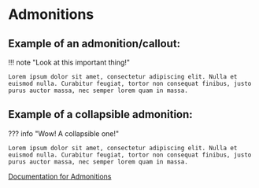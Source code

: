 # Admonitions

## Example of an admonition/callout:

!!! note "Look at this important thing!"

    Lorem ipsum dolor sit amet, consectetur adipiscing elit. Nulla et euismod nulla. Curabitur feugiat, tortor non consequat finibus, justo purus auctor massa, nec semper lorem quam in massa.

## Example of a collapsible admonition:

??? info "Wow! A collapsible one!"

    Lorem ipsum dolor sit amet, consectetur adipiscing elit. Nulla et euismod nulla. Curabitur feugiat, tortor non consequat finibus, justo purus auctor massa, nec semper lorem quam in massa.


[Documentation for Admonitions](https://squidfunk.github.io/mkdocs-material/reference/admonitions/)